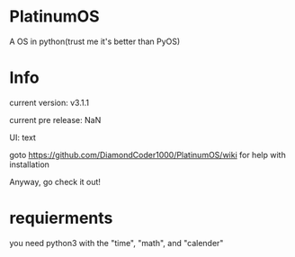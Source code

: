 # PlatinumOS
A OS in python(trust me it's better than PyOS)
# Info
current version: v3.1.1

current pre release: NaN


UI: text

goto https://github.com/DiamondCoder1000/PlatinumOS/wiki for help with installation

Anyway, go check it out!

# requierments
you need python3 with the "time", "math", and "calender"

